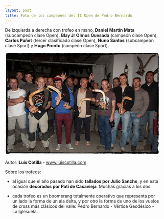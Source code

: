 ```yaml
---
layout: post
title: Foto de los campeones del II Open de Pedro Bernardo
---
```


De izquierda a derecha con trofeo en mano, **Daniel Martín Mata** (subcampeón clase Open), **Blay Jr Olmos Quesada** (campeón clase Open), **Carlos Puñet** (tercer clasificado clase Open), **Nuno Santos** (subcampeón clase Sport) y **Hugo Pronto** (campeón clase Sport).

<div class="center_wrapper">
  <div class="poster">
<img src="images/campeones_2013.jpg" alt="Foto de los ganadores del II Open de Pedro Bernardo" title="Ganadores del II Open de Pedro Bernardo (por Luis Cotilla - luiscotilla.com)"/>
  </div>
</div>
<div class="center_wrapper">
  <p>
    Autor: <strong>Luis Cotilla</strong> - 
    <a href="http://www.luiscotilla.com">www.luiscotilla.com</a>
  </p>
</div>
Sobre los trofeos:

* al igual que el año pasado han sido **tallados por Julio Sancho**, y en esta ocasión **decorados por Pati de Casavieja**. Muchas gracias a los dos.

* cada trofeo es un boomerang totalmente operativo que representa por un lado la forma de un ala delta, y por otro la forma de uno de los vuelos de cross más clásicos del valle: Pedro Bernardo - Vértice Geodésico - La Iglesuela.
